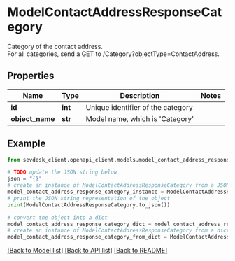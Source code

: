 # ModelContactAddressResponseCategory

Category of the contact address.<br>       For all categories, send a GET to /Category?objectType=ContactAddress.

## Properties

Name | Type | Description | Notes
------------ | ------------- | ------------- | -------------
**id** | **int** | Unique identifier of the category | 
**object_name** | **str** | Model name, which is &#39;Category&#39; | 

## Example

```python
from sevdesk_client.openapi_client.models.model_contact_address_response_category import ModelContactAddressResponseCategory

# TODO update the JSON string below
json = "{}"
# create an instance of ModelContactAddressResponseCategory from a JSON string
model_contact_address_response_category_instance = ModelContactAddressResponseCategory.from_json(json)
# print the JSON string representation of the object
print(ModelContactAddressResponseCategory.to_json())

# convert the object into a dict
model_contact_address_response_category_dict = model_contact_address_response_category_instance.to_dict()
# create an instance of ModelContactAddressResponseCategory from a dict
model_contact_address_response_category_from_dict = ModelContactAddressResponseCategory.from_dict(model_contact_address_response_category_dict)
```
[[Back to Model list]](../README.md#documentation-for-models) [[Back to API list]](../README.md#documentation-for-api-endpoints) [[Back to README]](../README.md)


